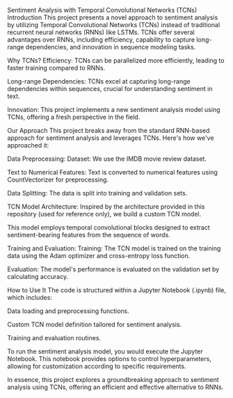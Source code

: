Sentiment Analysis with Temporal Convolutional Networks (TCNs)
Introduction
This project presents a novel approach to sentiment analysis by utilizing Temporal Convolutional Networks (TCNs) instead of traditional recurrent neural networks (RNNs) like LSTMs. TCNs offer several advantages over RNNs, including efficiency, capability to capture long-range dependencies, and innovation in sequence modeling tasks.

Why TCNs?
Efficiency: TCNs can be parallelized more efficiently, leading to faster training compared to RNNs.

Long-range Dependencies: TCNs excel at capturing long-range dependencies within sequences, crucial for understanding sentiment in text.

Innovation: This project implements a new sentiment analysis model using TCNs, offering a fresh perspective in the field.

Our Approach
This project breaks away from the standard RNN-based approach for sentiment analysis and leverages TCNs. Here's how we've approached it:

Data Preprocessing:
Dataset: We use the IMDB movie review dataset.

Text to Numerical Features: Text is converted to numerical features using CountVectorizer for preprocessing.

Data Splitting: The data is split into training and validation sets.

TCN Model Architecture:
Inspired by the architecture provided in this repository (used for reference only), we build a custom TCN model.

This model employs temporal convolutional blocks designed to extract sentiment-bearing features from the sequence of words.

Training and Evaluation:
Training: The TCN model is trained on the training data using the Adam optimizer and cross-entropy loss function.

Evaluation: The model's performance is evaluated on the validation set by calculating accuracy.

How to Use It
The code is structured within a Jupyter Notebook (.ipynb) file, which includes:

Data loading and preprocessing functions.

Custom TCN model definition tailored for sentiment analysis.

Training and evaluation routines.

To run the sentiment analysis model, you would execute the Jupyter Notebook. This notebook provides options to control hyperparameters, allowing for customization according to specific requirements. 

In essence, this project explores a groundbreaking approach to sentiment analysis using TCNs, offering an efficient and effective alternative to RNNs.





